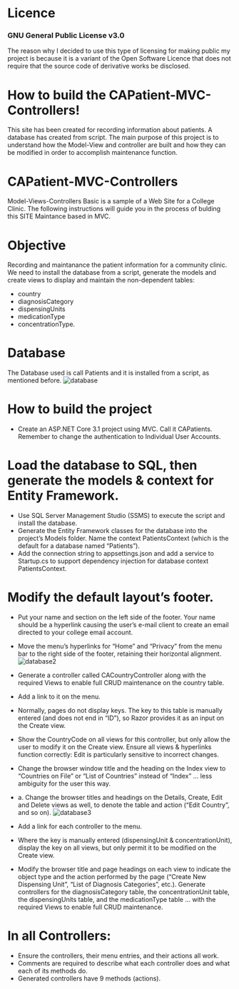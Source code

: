 # Licence
### GNU General Public License v3.0
The reason why I decided to use this type of licensing for making public my project is because it is a variant of the Open Software Licence that does not require that the source code of derivative works be disclosed.

# How to build the CAPatient-MVC-Controllers!
This site has been created for recording information about patients. A database has created from script.
The main purpose of this project is to understand how the Model-View and controller are built and how they can be modified in order to accomplish maintenance function.


# CAPatient-MVC-Controllers
Model-Views-Controllers Basic is a sample of a Web Site for a College Clinic. The following instructions will guide you in the process of bulding this SITE Maintance based in MVC.
# Objective
Recording and maintanance the patient information for a community clinic.
We need to install the database from a script, generate the models and create views to display and maintain the non-dependent tables:
* country
* diagnosisCategory
* dispensingUnits
* medicationType
* concentrationType.
# Database
The Database used is call Patients and it is installed from a script, as mentioned before.
![database](https://user-images.githubusercontent.com/106482588/170906819-fe5c65e9-3781-4618-9034-32ed49fd53aa.jpg)

# How to build the project
* Create an ASP.NET Core 3.1 project using MVC.  Call it CAPatients.  
  Remember to change the authentication to Individual User Accounts.
# Load the database to SQL, then generate the models & context for Entity Framework.
* Use SQL Server Management Studio (SSMS) to execute the script and install the database.
* Generate the Entity Framework classes for the database into the project’s Models folder.  Name the context PatientsContext (which is the default for a database named “Patients”).
* Add the connection string to appsettings.json and add a service to Startup.cs to support dependency injection for database context PatientsContext.
# Modify the default layout’s footer.
* Put your name and section on the left side of the footer.  Your name should be a hyperlink causing the user’s e-mail client to create an email directed to your college email account.
* Move the menu’s hyperlinks for “Home” and “Privacy” from the menu bar to the right side of the footer, retaining their horizontal alignment.
![database2](https://user-images.githubusercontent.com/106482588/170906838-fcc0da2d-6e21-4bd3-838f-bc2837b6ba17.jpg)

* Generate a controller called CACountryController along with the required Views to enable full CRUD maintenance on the country table.  
* Add a link to it on the menu.
* Normally, pages do not display keys.  The key to this table is manually entered (and does not end in “ID”), so Razor provides it as an input on the Create view.
* Show the CountryCode on all views for this controller, but only allow the user to modify it on the Create view.  Ensure all views & hyperlinks function correctly: Edit is particularly sensitive to incorrect changes.
* Change the browser window title and the heading on the Index view to “Countries on File” or “List of Countries” instead of “Index” … less ambiguity for the user this way.
* a.	Change the browser titles and headings on the Details, Create, Edit and Delete views as well, to denote the table and action (“Edit Country”, and so on).
![database3](https://user-images.githubusercontent.com/106482588/170906871-b064b248-1653-44aa-8534-a9358260c34e.jpg)

* Add a link for each controller to the menu.  
* Where the key is manually entered (dispensingUnit & concentrationUnit), display the key on all views, but only permit it to be modified on the Create view.
* Modify the browser title and page headings on each view to indicate the object type and the action performed by the page (“Create New Dispensing Unit”, “List of Diagnosis Categories”, etc.).  Generate controllers for the diagnosisCategory table, the concentrationUnit table, the dispensingUnits table, and the medicationType table … with the required Views to enable full CRUD maintenance.  
# In all Controllers:
* Ensure the controllers, their menu entries, and their actions all work.
* Comments are required to describe what each controller does and what each of its methods do.  
* Generated controllers have 9 methods (actions).  
